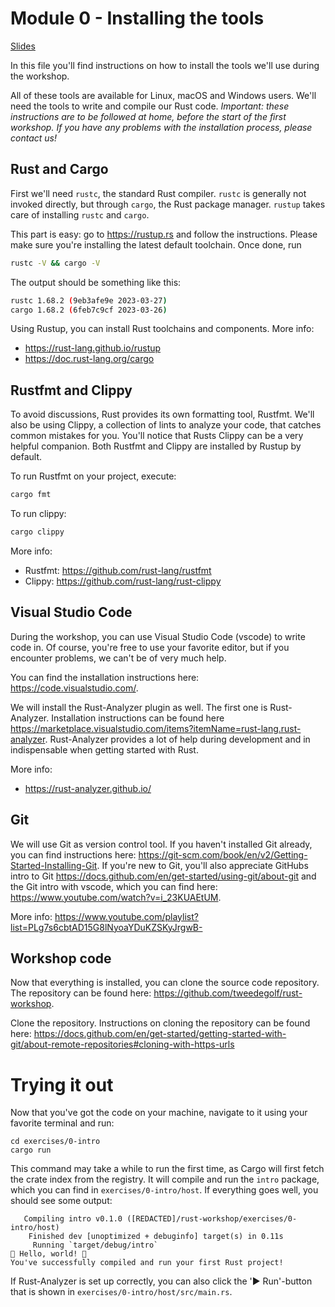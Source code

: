 # Module 0 - Installing the tools

<a href="/slides/0-intro/" target="_blank">Slides</a>

In this file you'll find instructions on how to install the tools we'll use during the workshop.

All of these tools are available for Linux, macOS and Windows users.
We'll need the tools to write and compile our Rust code.
*Important: these instructions are to be followed at home, before the start of the first workshop.*
*If you have any problems with the installation process, please contact us!*

## Rust and Cargo
First we'll need `rustc`, the standard Rust compiler.
`rustc` is generally not invoked directly, but through `cargo`, the Rust package manager.
`rustup` takes care of installing `rustc` and `cargo`.

This part is easy: go to <https://rustup.rs> and follow the instructions.
Please make sure you're installing the latest default toolchain.
Once done, run

```bash
rustc -V && cargo -V
```

The output should be something like this:

```bash
rustc 1.68.2 (9eb3afe9e 2023-03-27)
cargo 1.68.2 (6feb7c9cf 2023-03-26)
```

Using Rustup, you can install Rust toolchains and components. More info:
- <https://rust-lang.github.io/rustup>
- <https://doc.rust-lang.org/cargo>

## Rustfmt and Clippy
To avoid discussions, Rust provides its own formatting tool, Rustfmt.
We'll also be using Clippy, a collection of lints to analyze your code, that catches common mistakes for you.
You'll notice that Rusts Clippy can be a very helpful companion.
Both Rustfmt and Clippy are installed by Rustup by default.

To run Rustfmt on your project, execute:

```bash
cargo fmt
```

To run clippy:

```bash
cargo clippy
```

More info:
- Rustfmt: <https://github.com/rust-lang/rustfmt>
- Clippy: <https://github.com/rust-lang/rust-clippy>

## Visual Studio Code
During the workshop, you can use Visual Studio Code (vscode) to write code in.
Of course, you're free to use your favorite editor, but if you encounter problems, we can't be of very much help.

You can find the installation instructions here: <https://code.visualstudio.com/>.

We will install the Rust-Analyzer plugin as well.
The first one is Rust-Analyzer.
Installation instructions can be found here <https://marketplace.visualstudio.com/items?itemName=rust-lang.rust-analyzer>.
Rust-Analyzer provides a lot of help during development and in indispensable when getting started with Rust.

More info:
- <https://rust-analyzer.github.io/>

## Git
We will use Git as version control tool.
If you haven't installed Git already, you can find instructions here: <https://git-scm.com/book/en/v2/Getting-Started-Installing-Git>.
If you're new to Git, you'll also appreciate GitHubs intro to Git <https://docs.github.com/en/get-started/using-git/about-git> and the Git intro with vscode, which you can find here: <https://www.youtube.com/watch?v=i_23KUAEtUM>.

More info: <https://www.youtube.com/playlist?list=PLg7s6cbtAD15G8lNyoaYDuKZSKyJrgwB->

## Workshop code
Now that everything is installed, you can clone the source code repository.
The repository can be found here: <https://github.com/tweedegolf/rust-workshop>.

Clone the repository. Instructions on cloning the repository can be found here: <https://docs.github.com/en/get-started/getting-started-with-git/about-remote-repositories#cloning-with-https-urls>

# Trying it out
Now that you've got the code on your machine, navigate to it using your favorite terminal and run:

```
cd exercises/0-intro
cargo run
```

This command may take a while to run the first time, as Cargo will first fetch the crate index from the registry.
It will compile and run the `intro` package, which you can find in `exercises/0-intro/host`.
If everything goes well, you should see some output:

```
   Compiling intro v0.1.0 ([REDACTED]/rust-workshop/exercises/0-intro/host)
    Finished dev [unoptimized + debuginfo] target(s) in 0.11s
     Running `target/debug/intro`
🦀 Hello, world! 🦀
You've successfully compiled and run your first Rust project!
```

If Rust-Analyzer is set up correctly, you can also click the '▶️ Run'-button that is shown in `exercises/0-intro/host/src/main.rs`.
